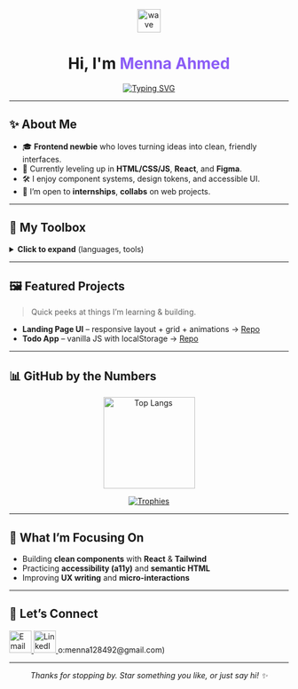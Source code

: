 <!--
README template for a standout animated GitHub profile.
1) Replace ALL occurrences of USERNAME with your actual GitHub username.
2) Replace links for LinkedIn/Behance/Email.
3) Commit this as README.md in a repo named exactly your USERNAME.
-->


<div align="center">

<img src="https://media.giphy.com/media/hvRJCLFzcasrR4ia7z/giphy.gif" width="42" alt="wave"/>

# Hi, I'm <span style="color:#8b5cf6">Menna Ahmed</span>

[![Typing SVG](https://readme-typing-svg.herokuapp.com?font=Fira+Code\&size=22\&duration=3000\&pause=800\&center=true\&vCenter=true\&width=650\&lines=Frontend+Developer+with+React+%26+Vite;I+love+building+modern+web+apps;Learning+%26+improving+every+day;Open+to+internships+and+collabs+%F0%9F%9A%80)](https://git.io/typing-svg)


</div>

---

## ✨ About Me

* 🎓 **Frontend newbie** who loves turning ideas into clean, friendly interfaces.
* 🌱 Currently leveling up in **HTML/CSS/JS**, **React**, and **Figma**.
* 🛠 I enjoy component systems, design tokens, and accessible UI.
* 🤝 I’m open to **internships**, **collabs** on web projects.

---

## 🧰 My Toolbox

<details>
  <summary><b>Click to expand</b> (languages, tools)</summary>
  <br/>
  <p>
    <img alt="HTML" height="32" src="https://cdn.jsdelivr.net/gh/devicons/devicon@latest/icons/html5/html5-original.svg"/>
    <img alt="CSS" height="32" src="https://cdn.jsdelivr.net/gh/devicons/devicon@latest/icons/css3/css3-original.svg"/>
    <img alt="JavaScript" height="32" src="https://cdn.jsdelivr.net/gh/devicons/devicon@latest/icons/javascript/javascript-original.svg"/>
    <img alt="React" height="32" src="https://cdn.jsdelivr.net/gh/devicons/devicon@latest/icons/react/react-original.svg"/>
    <img alt="Bootstrap" height="32" src="https://cdn.jsdelivr.net/gh/devicons/devicon@latest/icons/bootstrap/bootstrap-original.svg"/>
    <img alt="TailwindCSS" height="32" src="https://cdn.jsdelivr.net/gh/devicons/devicon@latest/icons/tailwindcss/tailwindcss-original.svg"/>
    <img alt="Git" height="32" src="https://cdn.jsdelivr.net/gh/devicons/devicon@latest/icons/git/git-original.svg"/>
    <img alt="GitHub" height="32" src="https://cdn.jsdelivr.net/gh/devicons/devicon@latest/icons/github/github-original.svg"/>
    <img alt="VS Code" height="32" src="https://cdn.jsdelivr.net/gh/devicons/devicon@latest/icons/vscode/vscode-original.svg"/>
  </p>
</details>

---

## 🖼️ Featured Projects

> Quick peeks at things I’m learning & building.

* **Landing Page UI** – responsive layout + grid + animations → [Repo](https://github.com/Mennaahmed08/simple-landing-page)  
* **Todo App** – vanilla JS with localStorage → [Repo](https://github.com/Mennaahmed08/To-Do-App)

---

## 📊 GitHub by the Numbers

<div align="center">

<a href="https://github.com/anuraghazra/github-readme-stats"><img alt="Top Langs" height="165" src="https://github-readme-stats.vercel.app/api/top-langs/?username=Mennaahmed08&layout=compact&langs_count=8"/></a>

<a href="https://github.com/ryo-ma/github-profile-trophy"><img alt="Trophies" src="https://github-profile-trophy.vercel.app/?username=Mennaahmed08&row=1&margin-w=8"/></a>

</div>

---

## 🎯 What I’m Focusing On

* Building **clean components** with **React** & **Tailwind**
* Practicing **accessibility (a11y)** and **semantic HTML**
* Improving **UX writing** and **micro-interactions**

---

## 💬 Let’s Connect

<a href="mailto:menna128492@gmail.com">
  <img src="https://cdn-icons-png.flaticon.com/512/732/732200.png" alt="Email" width="40" height="40"/>
</a>
<a href="https://www.linkedin.com/in/menna-ahmed-3a5484324/">
  <img src="https://cdn-icons-png.flaticon.com/512/174/174857.png" alt="LinkedIn" width="40" height="40"/>
</a>o:menna128492@gmail.com)

---

<p align="center">
  <i>Thanks for stopping by. Star something you like, or just say hi! ✨</i>
</p>
